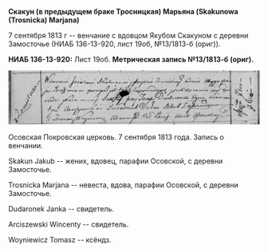 **Скакун (в предыдущем браке Тросницкая) Марьяна (Skakunowa (Trosnicka)
Marjana)**

7 сентября 1813 г -- венчание с вдовцом Якубом Скакуном с деревни
Замосточье (НИАБ 136-13-920, лист 19об, №13/1813-б (ориг)).

**НИАБ 136-13-920:** Лист 19об. **Метрическая запись №13/1813-б
(ориг).**

![](./media/646cd1ce23b0f529260c988827be2f3e44c7f9ca.png)

Осовская Покровская церковь. 7 сентября 1813 года. Запись о венчании.

Skakun Jakub -- жених, вдовец, парафии Осовской, с деревни Замосточье.

Trosnicka Marjana -- невеста, вдова, парафии Осовской, с деревни
Замосточье.

Dudaronek Janka -- свидетель.

Arciszewski Wincenty -- свидетель.

Woyniewicz Tomasz -- ксёндз.
